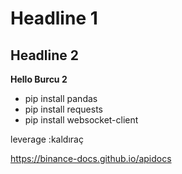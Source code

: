 # Headline 1

## Headline 2

**Hello Burcu 2**

* pip install pandas
* pip install requests
* pip install websocket-client


leverage  :kaldıraç


https://binance-docs.github.io/apidocs


